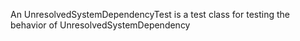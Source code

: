 An UnresolvedSystemDependencyTest is a test class for testing the behavior of UnresolvedSystemDependency